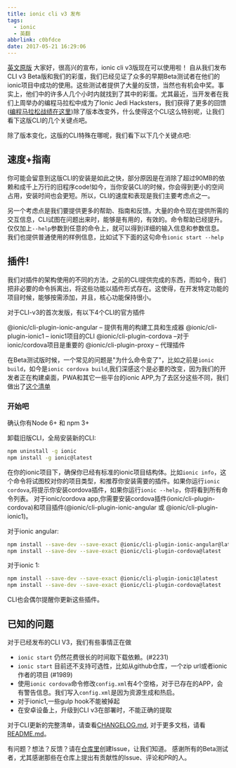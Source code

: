 ```yaml
---
title: ionic cli v3 发布
tags:
  - ionic
  - 英翻
abbrlink: c0bfdce
date: 2017-05-21 16:29:06
---
```

[英文原版](https://blog.ionic.io/announcing-ionic-cli-v3/)
大家好，很高兴的宣布，ionic cli v3版现在可以使用啦！
自从我们发布CLI v3 Beta版和我们的彩蛋，我们已经见证了众多的早期Beta测试者在他们的ionic项目中成功的使用。这些测试者提供了大量的反馈，当然也有机会中奖。事实上，他们中的许多人几个小时内就找到了其中的彩蛋。尤其最近，当开发者在我们上周举办的编程马拉松中成为了Ionic Jedi Hacksters，我们获得了更多的回馈
([编程马拉松战绩在这里](http://blog.ionic.io/become-an-ionic-jedi-hackster/))除了版本改变外，什么使得这个CLI这么特别呢，让我们看下这版CLI的几个关键点吧。

除了版本变化，这版的CLI特殊在哪呢，我们看下以下几个关键点吧:

## 速度+指南
你可能会留意到这版CLI的安装是如此之快，部分原因是在消除了超过90MB的依赖和成千上万行的旧程序code!如今，当你安装CLI的时候，你会得到更小的空间占用，安装时间也会更短。所以，CLI的速度和表现是我们主要考虑点之一。

另一个考虑点是我们要提供更多的帮助、指南和反馈。大量的命令现在提供所需的交互信息，CLI试图在问题出来时，能够是有用的，有效的。命令帮助已经提升。
仅仅加上`--help`参数到任意的命令上，就可以得到详细的输入信息和参数信息。我们也提供普通使用的样例信息，比如试下下面的这句命令`ionic start --help`


## 插件!
我们对插件的架构使用的不同的方法，之前的CLI提供完成的东西，而如今，我们把非必要的命令拆离出，将这些功能以插件形式存在。这使得，在开发特定功能的项目时候，能够按需添加，并且，核心功能保持很小。

对于CLI-v3的首次发版，有以下4个CLI的官方插件

@ionic/cli-plugin-ionic-angular – 提供有用的构建工具和生成器
@ionic/cli-plugin-ionic1 – ionic1项目的CLI
@ionic/cli-plugin-cordova –对于ionic/cordova项目是重要的
@ionic/cli-plugin-proxy – 代理插件

在Beta测试版时候，一个常见的问题是"为什么命令变了"，比如之前是`ionic build`，如今是`ionic cordova build`,我们深感这个是必要的改变，因为我们的开发者正在构建桌面，PWA和其它一些平台的ionic APP,为了去区分这些不同，我们做出了[这个清单](https://docs.google.com/document/d/1r8nTAaJ5hLIJ1DCwBozU-JGV480Du0xCMIg2dj3JRQo/edit)

### 开始吧
确认你有Node 6+ 和 npm 3+

卸载旧版CLI，全局安装新的CLI:

```bash
npm uninstall -g ionic
npm install -g ionic@latest

```

在你的ionic项目下，确保你已经有标准的ionic项目结构体。比如`ionic info`，这个命令将试图校对你的项目类型，和推荐你安装需要的插件。如果你运行`ionic cordova`,将提示你安装cordova插件，如果你运行`ionic --help`，你将看到所有命令列表。
对于ionic/cordova app,你需要安装cordova插件(ionic/cli-plugin-cordova)和项目插件(@ionic/cli-plugin-ionic-angular 或 @ionic/cli-plugin-ionic1)。

对于ionic angular:
```bash
npm install --save-dev --save-exact @ionic/cli-plugin-ionic-angular@latest
npm install --save-dev --save-exact @ionic/cli-plugin-cordova@latest
```

对于ionic 1:
```bash
npm install --save-dev --save-exact @ionic/cli-plugin-ionic1@latest
npm install --save-dev --save-exact @ionic/cli-plugin-cordova@latest
```
CLI也会偶尔提醒你更新这些插件。

## 已知的问题

对于已经发布的CLI V3，我们有些事情正在做

+ `ionic start` 仍然花费很长的时间取下载依赖。(#2231)
+ `ionic start` 目前还不支持可选性，比如从github仓库，一个zip url或者ionic作者的项目 (#1989)
+ 使用`ionic cordova`命令修改`config.xml`有4个空格，对于已存在的APP，会有警告信息。我们写入`config.xml`是因为资源生成和热启。
+ 对于ionic1,一些gulp hook不能被掉起
+ 在安卓设备上，升级到CLI v3在部署时，不能正确的提取

对于CLI更新的完整清单，请查看[CHANGELOG.md](https://github.com/driftyco/ionic-cli/blob/master/CHANGELOG.md#upgrading-from-cli-2),
对于更多文档，请看[README.md](https://github.com/driftyco/ionic-cli/blob/master/README.md)。

有问题？想法？反馈？请在[仓库里](https://github.com/driftyco/ionic-cli)创建Issue，让我们知道。
感谢所有的Beta测试者，尤其感谢那些在仓库上提出有贡献性的Issue、评论和PR的人。